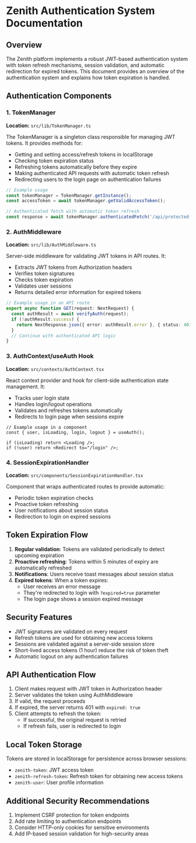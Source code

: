 # Zenith Authentication System Documentation

## Overview

The Zenith platform implements a robust JWT-based authentication system with token refresh mechanisms, session validation, and automatic redirection for expired tokens. This document provides an overview of the authentication system and explains how token expiration is handled.

## Authentication Components

### 1. TokenManager

**Location:** `src/lib/TokenManager.ts`

The TokenManager is a singleton class responsible for managing JWT tokens. It provides methods for:

- Getting and setting access/refresh tokens in localStorage
- Checking token expiration status
- Refreshing tokens automatically before they expire
- Making authenticated API requests with automatic token refresh
- Redirecting users to the login page on authentication failures

```typescript
// Example usage
const tokenManager = TokenManager.getInstance();
const accessToken = await tokenManager.getValidAccessToken();

// Authenticated fetch with automatic token refresh
const response = await tokenManager.authenticatedFetch('/api/protected-endpoint');
```

### 2. AuthMiddleware

**Location:** `src/lib/AuthMiddleware.ts`

Server-side middleware for validating JWT tokens in API routes. It:

- Extracts JWT tokens from Authorization headers
- Verifies token signatures
- Checks token expiration
- Validates user sessions
- Returns detailed error information for expired tokens

```typescript
// Example usage in an API route
export async function GET(request: NextRequest) {
  const authResult = await verifyAuth(request);
  if (!authResult.success) {
    return NextResponse.json({ error: authResult.error }, { status: 401 });
  }
  // Continue with authenticated API logic
}
```

### 3. AuthContext/useAuth Hook

**Location:** `src/contexts/AuthContext.tsx`

React context provider and hook for client-side authentication state management. It:

- Tracks user login state
- Handles login/logout operations
- Validates and refreshes tokens automatically
- Redirects to login page when sessions expire

```tsx
// Example usage in a component
const { user, isLoading, login, logout } = useAuth();

if (isLoading) return <Loading />;
if (!user) return <Redirect to="/login" />;
```

### 4. SessionExpirationHandler

**Location:** `src/components/SessionExpirationHandler.tsx`

Component that wraps authenticated routes to provide automatic:

- Periodic token expiration checks
- Proactive token refreshing
- User notifications about session status
- Redirection to login on expired sessions

## Token Expiration Flow

1. **Regular validation**: Tokens are validated periodically to detect upcoming expiration
2. **Proactive refreshing**: Tokens within 5 minutes of expiry are automatically refreshed
3. **Notifications**: Users receive toast messages about session status
4. **Expired tokens**: When a token expires:
   - User receives an error message
   - They're redirected to login with `?expired=true` parameter
   - The login page shows a session expired message

## Security Features

- JWT signatures are validated on every request
- Refresh tokens are used for obtaining new access tokens
- Sessions are validated against a server-side session store
- Short-lived access tokens (1 hour) reduce the risk of token theft
- Automatic logout on any authentication failures

## API Authentication Flow

1. Client makes request with JWT token in Authorization header
2. Server validates the token using AuthMiddleware
3. If valid, the request proceeds
4. If expired, the server returns 401 with `expired: true`
5. Client attempts to refresh the token:
   - If successful, the original request is retried
   - If refresh fails, user is redirected to login

## Local Token Storage

Tokens are stored in localStorage for persistence across browser sessions:

- `zenith-token`: JWT access token
- `zenith-refresh-token`: Refresh token for obtaining new access tokens
- `zenith-user`: User profile information

## Additional Security Recommendations

1. Implement CSRF protection for token endpoints
2. Add rate limiting to authentication endpoints
3. Consider HTTP-only cookies for sensitive environments
4. Add IP-based session validation for high-security areas
